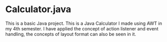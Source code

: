 # Calculator.java
This is a basic Java project. This is a Java Calculator I made using AWT in my 4th semester.
I have applied the concept of action listener and event handling, the concepts of layout format can also be seen in it.
